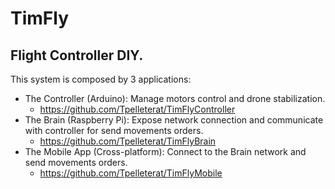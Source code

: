 # TimFly
## Flight Controller DIY.

This system is composed by 3 applications:

* The Controller (Arduino): Manage motors control and drone stabilization.
    * https://github.com/Tpelleterat/TimFlyController
* The Brain (Raspberry Pi): Expose network connection and communicate with controller for send movements orders.
    * https://github.com/Tpelleterat/TimFlyBrain
* The Mobile App (Cross-platform): Connect to the Brain network and send movements orders.
    * https://github.com/Tpelleterat/TimFlyMobile